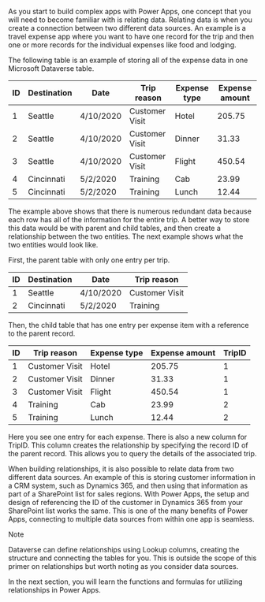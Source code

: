 As you start to build complex apps with Power Apps, one concept that you will need to become familiar with is relating data. Relating data is when you create a connection between two different data sources. An example is a travel expense app where you want to have one record for the trip and then one or more records for the individual expenses like food and lodging.

The following table is an example of storing all of the expense data in
one Microsoft Dataverse table.

| ID | Destination | Date      | Trip reason    | Expense type | Expense amount  |
| - | -----------|----------|---------------|-------------|----------------|
| 1  | Seattle     | 4/10/2020 | Customer Visit | Hotel        | 205.75          |
| 2  | Seattle     | 4/10/2020 | Customer Visit | Dinner       | 31.33           |
| 3  | Seattle     | 4/10/2020 | Customer Visit | Flight       | 450.54          |
| 4  | Cincinnati  | 5/2/2020  | Training       | Cab          | 23.99           |
| 5  | Cincinnati  | 5/2/2020  | Training       | Lunch        | 12.44           |

The example above shows that there is numerous redundant data because each row has all of the information for the entire trip. A better way to store this data would be with parent and child tables, and then create a relationship between the two entities. The next example shows what the two entities would look like.

First, the parent table with only one entry per trip.

| ID | Destination | Date      | Trip reason    |
| - | -----------|----------|---------------|
| 1  | Seattle     | 4/10/2020 | Customer Visit |
| 2  | Cincinnati  | 5/2/2020  | Training       |

Then, the child table that has one entry per expense item with a
reference to the parent record.

| ID | Trip reason    | Expense type | Expense amount | TripID       |
| - | --------------|-------------|---------------|-------------|
| 1  | Customer Visit | Hotel        | 205.75         | 1            |
| 2  | Customer Visit | Dinner       | 31.33          | 1            |
| 3  | Customer Visit | Flight       | 450.54         | 1            |
| 4  | Training       | Cab          | 23.99          | 2            |
| 5  | Training       | Lunch        | 12.44          | 2            |

Here you see one entry for each expense. There is also a new column for
TripID. This column creates the relationship by specifying the record ID
of the parent record. This allows you to query the details of the
associated trip.

When building relationships, it is also possible to relate data from two
different data sources. An example of this is storing customer
information in a CRM system, such as Dynamics 365, and then using that
information as part of a SharePoint list for sales regions. With
Power Apps, the setup and design of referencing the ID of the customer in
Dynamics 365 from your SharePoint list works the same. This is one of
the many benefits of Power Apps, connecting to multiple data sources from
within one app is seamless.

> [!NOTE]
> Dataverse can define relationships using Lookup columns, creating the structure and connecting the tables for you. This is outside the scope of this primer on relationships but worth noting as you consider data sources.

In the next section, you will learn the functions and formulas for
utilizing relationships in Power Apps.
